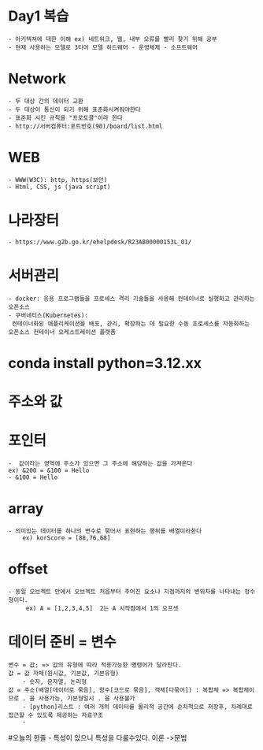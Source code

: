 # Day1 복습
	- 아키텍쳐에 대한 이해 ex) 네트워크, 웹, 내부 오류를 빨리 찾기 위해 공부
	- 현재 사용하는 모델로 3티어 모델 하드웨어 - 운영체제 - 소프트웨어

# Network
	- 두 대상 간의 데이터 교환
	- 두 대상이 통신이 되기 위해 표준화시켜줘야한다
	- 표준화 시킨 규칙을 "프로토콜"이라 한다	
	- http://서버컴퓨터:포트번호(90)/board/list.html

# WEB
	- WWW(W3C): http, https(보안)
	- Html, CSS, js (java script)
	
#  나라장터
	- https://www.g2b.go.kr/ehelpdesk/R23AB00000153L_01/

# 서버관리
	- docker: 응용 프로그램들을 프로세스 격리 기술들을 사용해 컨테이너로 실행하고 관리하는 오픈소스 
	- 쿠버네티스(Kubernetes):
	 컨테이너화된 애플리케이션을 배포, 관리, 확장하는 데 필요한 수동 프로세스를 자동화하는 오픈소스 컨테이너 오케스트레이션 플랫폼

# conda install python=3.12.xx

# 주소와 값

# 포인터
	-  값이라는 영역에 주소가 있으면 그 주소에 해당하는 값을 가져온다
	ex) &200 = &100 = Hello
	- &100 = Hello

# array
	- 의미있는 데이터를 하나의 변수로 묶어서 표현하는 행위를 배열이라한다
		ex) korScore = [88,76,68]

# offset
	- 동일 오브젝트 안에서 오브젝트 처음부터 주어진 요소나 지점까지의 변위차를 나타내는 정수형이다.
	 	 ex) A = [1,2,3,4,5]  2는 A 시작점에서 1의 오프셋

# 데이터 준비 = 변수
	변수 = 값; => 값의 유형에 따라 적용가능한 명령어가 달라진다.
	값 = 값 자체(원시값, 기본값, 기본유형)
		- 숫자, 문자열, 논리형
	값 = 주소(배열[데이터로 묶음], 함수[코드로 묶음], 객체[다묶어]) : 복합체 => 복합체이므로 . 을 사용가능, 기본형일시 . 을 사용불가
		- [python]리스트 : 여러 개의 데이터를 물리적 공간에 순차적으로 저장후, 차례대로 접근할 수 있도록 제공하는 자료구조
		- 
	
#오늘의 한줄 - 특성이 있으니 특성을 다룰수있다.  이론 ->문법
	

